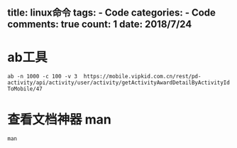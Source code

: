 
  title: linux命令
  tags: 
    - Code
  categories: 
    - Code
  comments: true
  count: 1
  date: 2018/7/24
  ---
   # ab工具
 `ab -n 1000 -c 100 -v 3  https://mobile.vipkid.com.cn/rest/pd-activity/api/activity/user/activity/getActivityAwardDetailByActivityIdToMobile/47`
 
 # 查看文档神器 man
 
 `man`
 
 
 